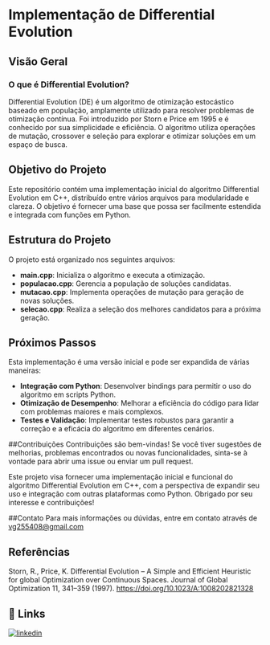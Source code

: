 # Implementação de Differential Evolution

## Visão Geral

### O que é Differential Evolution?
Differential Evolution (DE) é um algoritmo de otimização estocástico baseado em população, amplamente utilizado para resolver problemas de otimização contínua. 
Foi introduzido por Storn e Price em 1995 e é conhecido por sua simplicidade e eficiência. O algoritmo utiliza operações de mutação, crossover e seleção para explorar e otimizar soluções em um espaço de busca.

## Objetivo do Projeto
Este repositório contém uma implementação inicial do algoritmo Differential Evolution em C++, distribuído entre vários arquivos para modularidade e clareza. O objetivo é fornecer uma base que possa ser facilmente estendida e integrada com funções em Python.

## Estrutura do Projeto
O projeto está organizado nos seguintes arquivos:
- **main.cpp**: Inicializa o algoritmo e executa a otimização.
- **populacao.cpp**: Gerencia a população de soluções candidatas.
- **mutacao.cpp**: Implementa operações de mutação para geração de novas soluções.
- **selecao.cpp**: Realiza a seleção dos melhores candidatos para a próxima geração.

## Próximos Passos
Esta implementação é uma versão inicial e pode ser expandida de várias maneiras:

- **Integração com Python**: Desenvolver bindings para permitir o uso do algoritmo em scripts Python.
- **Otimização de Desempenho**: Melhorar a eficiência do código para lidar com problemas maiores e mais complexos.
- **Testes e Validação**: Implementar testes robustos para garantir a correção e a eficácia do algoritmo em diferentes cenários.

##Contribuições
Contribuições são bem-vindas! Se você tiver sugestões de melhorias, problemas encontrados ou novas funcionalidades, sinta-se à vontade para abrir uma issue ou enviar um pull request.

Este projeto visa fornecer uma implementação inicial e funcional do algoritmo Differential Evolution em C++, com a perspectiva de expandir seu uso e integração com outras plataformas como Python. Obrigado por seu interesse e contribuições!

##Contato
Para mais informações ou dúvidas, entre em contato através de vg255408@gmail.com

## Referências
Storn, R., Price, K. Differential Evolution – A Simple and Efficient Heuristic for global Optimization over Continuous Spaces. Journal of Global Optimization 11, 341–359 (1997). https://doi.org/10.1023/A:1008202821328



## 🔗 Links

[![linkedin](https://img.shields.io/badge/linkedin-0A66C2?style=for-the-badge&logo=linkedin&logoColor=white)](www.linkedin.com/in/victor-emanuel-413b252a4)

